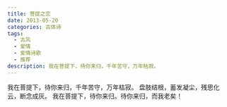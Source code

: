```yaml
---
title: 菩提之恋
date: 2013-05-20
categories: 古体诗
tags:
  - 古风
  - 爱情
  - 爱情诗歌
  - 推荐
description: 我在菩提下，待你来归，千年苦守，万年枯寂。
---
```


我在菩提下，待你来归，千年苦守，万年枯寂。
盘肢结根，蓄发凝尘，残思化云，断念成灰。
我在菩提下，待你来归。待你来归，而我老矣！